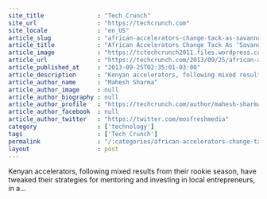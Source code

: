 ```yaml
---
site_title               : "Tech Crunch"
site_url                 : "https://techcrunch.com"
site_locale              : "en_US"
article_slug             : "african-accelerators-change-tack-as-savannah-valley-emerges-from-the-wilderness"
article_title            : "African Accelerators Change Tack As ‘Savannah Valley’ Emerges From The Wilderness"
article_image            : "https://tctechcrunch2011.files.wordpress.com/2013/09/screen-shot-2013-09-06-at-1-49-01-pm1.png?w=485&h=400&crop=1"
article_url              : "https://techcrunch.com/2013/09/25/african-accelerators-change-tack-as-savannah-valley-emerges-from-the-wilderness/"
article_published_at     : "2013-09-25T02:35:01-03:00"
article_description      : "Kenyan accelerators, following mixed results from their rookie season, have tweaked their strategies for mentoring and investing in local entrepreneurs, in a..."
article_author_name      : "Mahesh Sharma"
article_author_image     : null
article_author_biography : null
article_author_profile   : "https://techcrunch.com/author/mahesh-sharma/"
article_author_facebook  : null
article_author_twitter   : "https://twitter.com/mosfreshmedia"
category                 : ['technology']
tags                     : ['Tech Crunch']
permalink                : "/:categories/african-accelerators-change-tack-as-savannah-valley-emerges-from-the-wilderness/"
layout                   : post
---
```


Kenyan accelerators, following mixed results from their rookie season, have tweaked their strategies for mentoring and investing in local entrepreneurs, in a...
